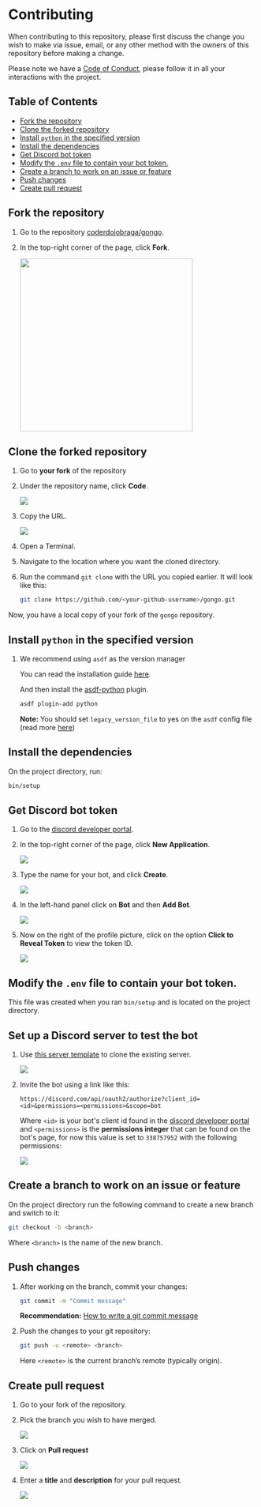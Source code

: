 # Contributing

When contributing to this repository, please first discuss the change you wish
to make via issue, email, or any other method with the owners of this repository
before making a change.

Please note we have a [Code of Conduct](CODE_OF_CONDUCT.md), please follow it in
all your interactions with the project.

<!-- markdown-toc start - Don't edit this section. Run M-x markdown-toc-refresh-toc -->
## **Table of Contents**

- [Fork the repository](#fork-the-repository)
- [Clone the forked repository](#clone-the-forked-repository)
- [Install `python` in the specified version](#install-python-in-the-specified-version)
- [Install the dependencies](#install-the-dependencies)
- [Get Discord bot token](#get-discord-bot-token)
- [Modify the `.env` file to contain your bot token.](#modify-the-env-file-to-contain-your-bot-token)
- [Create a branch to work on an issue or feature](#create-a-branch-to-work-on-an-issue-or-feature)
- [Push changes](#push-changes)
- [Create pull request](#create-pull-request)

<!-- markdown-toc end -->

## Fork the repository

1. Go to the repository [coderdojobraga/gongo](https://github.com/coderdojobraga/gongo).

2. In the top-right corner of the page, click **Fork**.

   <img src="https://i.imgur.com/XGloZIz.png" width="350"/>


## Clone the forked repository

1. Go to **your fork** of the repository

2. Under the repository name, click **Code**. 

   <img src="https://i.imgur.com/v12goA3.png" with="350"/>
   
3. Copy the URL.

   <img src="https://i.imgur.com/FbjI1Pu.png" with="350"/>

4. Open a Terminal.

5. Navigate to the location where you want the cloned directory.

6. Run the command `git clone` with the URL you copied earlier. It will look 
like this:

   ```sh
   git clone https://github.com/<your-github-username>/gongo.git
   ```

Now, you have a local copy of your fork of the `gongo` repository.


## Install `python` in the specified version

1. We recommend using `asdf` as the version manager

   You can read the installation guide [here](https://asdf-vm.com/#/core-manage-asdf).

   And then install the [asdf-python](https://github.com/danhper/asdf-python) plugin.

   ```sh
   asdf plugin-add python
   ```

   **Note:** You should set `legacy_version_file` to yes on the `asdf` config 
   file (read more [here](https://asdf-vm.com/#/core-configuration?id=homeasdfrc))


## Install the dependencies

   On the project directory, run:

   ```sh
   bin/setup
   ```


## Get Discord bot token

1. Go to the [discord developer portal](https://discord.com/developers/applications).

2. In the top-right corner of the page, click **New Application**.

   <img src="https://i.imgur.com/W5TZdBT.png" with="350"/>
   
3. Type the name for your bot, and click **Create**.

   <img src="https://i.imgur.com/RGqKMaU.png" with="350"/>

4. In the left-hand panel click on **Bot** and then **Add Bot**.

   <img src="https://i.imgur.com/CMd2326.png" with="350"/>

5. Now on the right of the profile picture, click on the option 
**Click to Reveal Token** to view the token ID.

   <img src="https://i.imgur.com/WlyAY1M.png" with="350"/>


## Modify the `.env` file to contain your bot token.

  This file was created when you ran `bin/setup` and is located on the project 
  directory.


## Set up a Discord server to test the bot

1. Use [this server template](https://discord.com/template/qpH6udHU84sK) to clone 
the existing server.

   <img src="https://i.imgur.com/EFGlMFh.png" with="350"/>

2. Invite the bot using a link like this:

   ```http
   https://discord.com/api/oauth2/authorize?client_id=<id>&permissions=<permissions>&scope=bot
   ```
   
   Where `<id>` is your bot's client id found in the
   [discord developer portal](https://discord.com/developers/applications) 
   and `<permissions>` is the **permissions integer** that can be found on the 
   bot's page, for now this value is set to `338757952` with the following 
   permissions:
   
   <img src="https://i.imgur.com/x0Hwrjb.png" with="350"/>

## Create a branch to work on an issue or feature

   On the project directory run the following command to create a new branch and
   switch to it:

   ```sh
   git checkout -b <branch>
   ```
   
   Where `<branch>` is the name of the new branch.


## Push changes
   
1. After working on the branch, commit your changes:

   ```sh
   git commit -m "Commit message"
   ```

   **Recommendation:** [How to write a git commit message](https://chris.beams.io/posts/git-commit/)

2. Push the changes to your git repository:

   ```sh
   git push -u <remote> <branch>
   ```

   Here `<remote>` is the current branch’s remote (typically origin).


## Create pull request

1. Go to your fork of the repository.

2. Pick the branch you wish to have merged.

   <img src="https://i.imgur.com/DkSVWxG.png" with="350"/>

3. Click on **Pull request**

   <img src="https://i.imgur.com/2hwgtkZ.png" with="350"/>

4. Enter a **title** and **description** for your pull request. 

   <img src="https://i.imgur.com/XZ9fRp2.png" with="350"/>
